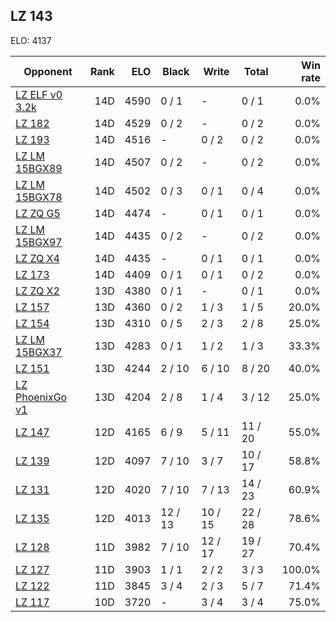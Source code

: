 ## LZ 143 ##

ELO: 4137

Opponent | Rank | ELO | Black | Write | Total | Win rate
---------|-----:|----:|-------|-------|-------|-------:
[LZ ELF v0 3.2k](LZ%20ELF%20v0%203.2k.md) | 14D | 4590 | 0 / 1 | - | 0 / 1 | 0.0%
[LZ 182](LZ%20182.md) | 14D | 4529 | 0 / 2 | - | 0 / 2 | 0.0%
[LZ 193](LZ%20193.md) | 14D | 4516 | - | 0 / 2 | 0 / 2 | 0.0%
[LZ LM 15BGX89](LZ%20LM%2015BGX89.md) | 14D | 4507 | 0 / 2 | - | 0 / 2 | 0.0%
[LZ LM 15BGX78](LZ%20LM%2015BGX78.md) | 14D | 4502 | 0 / 3 | 0 / 1 | 0 / 4 | 0.0%
[LZ ZQ G5](LZ%20ZQ%20G5.md) | 14D | 4474 | - | 0 / 1 | 0 / 1 | 0.0%
[LZ LM 15BGX97](LZ%20LM%2015BGX97.md) | 14D | 4435 | 0 / 2 | - | 0 / 2 | 0.0%
[LZ ZQ X4](LZ%20ZQ%20X4.md) | 14D | 4435 | - | 0 / 1 | 0 / 1 | 0.0%
[LZ 173](LZ%20173.md) | 14D | 4409 | 0 / 1 | 0 / 1 | 0 / 2 | 0.0%
[LZ ZQ X2](LZ%20ZQ%20X2.md) | 13D | 4380 | 0 / 1 | - | 0 / 1 | 0.0%
[LZ 157](LZ%20157.md) | 13D | 4360 | 0 / 2 | 1 / 3 | 1 / 5 | 20.0%
[LZ 154](LZ%20154.md) | 13D | 4310 | 0 / 5 | 2 / 3 | 2 / 8 | 25.0%
[LZ LM 15BGX37](LZ%20LM%2015BGX37.md) | 13D | 4283 | 0 / 1 | 1 / 2 | 1 / 3 | 33.3%
[LZ 151](LZ%20151.md) | 13D | 4244 | 2 / 10 | 6 / 10 | 8 / 20 | 40.0%
[LZ PhoenixGo v1](LZ%20PhoenixGo%20v1.md) | 13D | 4204 | 2 / 8 | 1 / 4 | 3 / 12 | 25.0%
[LZ 147](LZ%20147.md) | 12D | 4165 | 6 / 9 | 5 / 11 | 11 / 20 | 55.0%
[LZ 139](LZ%20139.md) | 12D | 4097 | 7 / 10 | 3 / 7 | 10 / 17 | 58.8%
[LZ 131](LZ%20131.md) | 12D | 4020 | 7 / 10 | 7 / 13 | 14 / 23 | 60.9%
[LZ 135](LZ%20135.md) | 12D | 4013 | 12 / 13 | 10 / 15 | 22 / 28 | 78.6%
[LZ 128](LZ%20128.md) | 11D | 3982 | 7 / 10 | 12 / 17 | 19 / 27 | 70.4%
[LZ 127](LZ%20127.md) | 11D | 3903 | 1 / 1 | 2 / 2 | 3 / 3 | 100.0%
[LZ 122](LZ%20122.md) | 11D | 3845 | 3 / 4 | 2 / 3 | 5 / 7 | 71.4%
[LZ 117](LZ%20117.md) | 10D | 3720 | - | 3 / 4 | 3 / 4 | 75.0%
